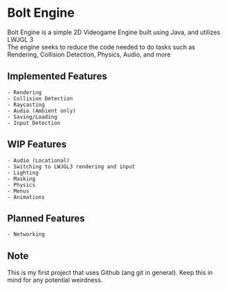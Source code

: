 # Bolt Engine 
Bolt Engine is a simple 2D Videogame Engine built using Java, and utilizes LWJGL 3  
The engine seeks to reduce the code needed to do tasks such as Rendering, Collision Detection, Physics, Audio, and more
## Implemented Features
	- Rendering
	- Collision Detection
	- Raycasting
	- Audio (Ambient only)
	- Saving/Loading
	- Input Detection
## WIP Features
	- Audio (Locational)
	- Switching to LWJGL3 rendering and input
	- Lighting
	- Masking
	- Physics
	- Menus
	- Animations
## Planned Features
	- Networking
## Note
This is my first project that uses Github (ang git in general). Keep this in mind for any potential weirdness.
